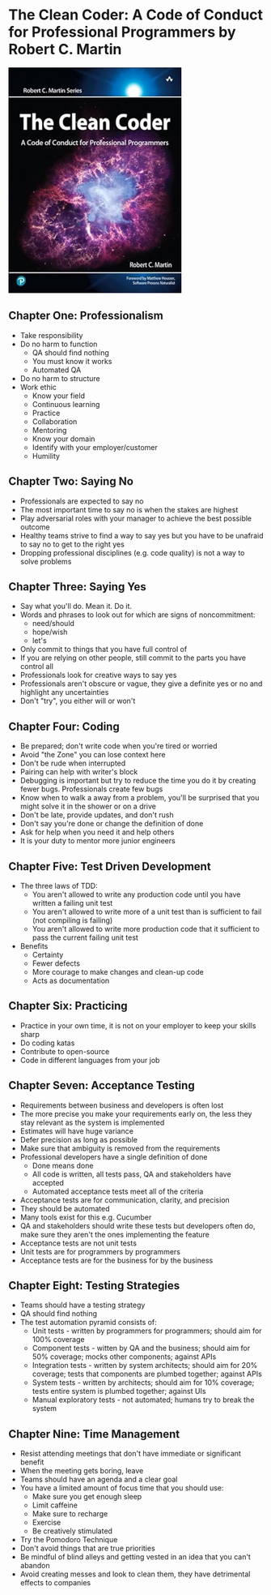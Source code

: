# The Clean Coder: A Code of Conduct for Professional Programmers by Robert C. Martin

![Cover](./cover.jpg)

## Chapter One: Professionalism

* Take responsibility
* Do no harm to function
  * QA should find nothing
  * You must know it works
  * Automated QA
* Do no harm to structure
* Work ethic
  * Know your field
  * Continuous learning
  * Practice
  * Collaboration
  * Mentoring
  * Know your domain
  * Identify with your employer/customer
  * Humility

## Chapter Two: Saying No

* Professionals are expected to say no
* The most important time to say no is when the stakes are highest
* Play adversarial roles with your manager to achieve the best possible outcome
* Healthy teams strive to find a way to say yes but you have to be unafraid to say no to get to the right yes
* Dropping professional disciplines (e.g. code quality) is not a way to solve problems

## Chapter Three: Saying Yes

* Say what you'll do. Mean it. Do it.
* Words and phrases to look out for which are signs of noncommitment:
  * need/should
  * hope/wish
  * let's
* Only commit to things that you have full control of
* If you are relying on other people, still commit to the parts you have control all
* Professionals look for creative ways to say yes
* Professionals aren't obscure or vague, they give a definite yes or no and highlight any uncertainties
* Don't "try", you either will or won't

## Chapter Four: Coding

* Be prepared; don't write code when you're tired or worried
* Avoid "the Zone" you can lose context here
* Don't be rude when interrupted
* Pairing can help with writer's block
* Debugging is important but try to reduce the time you do it by creating fewer bugs. Professionals create few bugs
* Know when to walk a away from a problem, you'll be surprised that you might solve it in the shower or on a drive
* Don't be late, provide updates, and don't rush
* Don't say you're done or change the definition of done
* Ask for help when you need it and help others
* It is your duty to mentor more junior engineers

## Chapter Five: Test Driven Development

* The three laws of TDD:
  * You aren't allowed to write any production code until you have written a failing unit test
  * You aren't allowed to write more of a unit test than is sufficient to fail (not compiling is failing)
  * You aren't allowed to write more production code that it sufficient to pass the current failing unit test
* Benefits
  * Certainty
  * Fewer defects
  * More courage to make changes and clean-up code
  * Acts as documentation

## Chapter Six: Practicing

* Practice in your own time, it is not on your employer to keep your skills sharp
* Do coding katas
* Contribute to open-source
* Code in different languages from your job

## Chapter Seven: Acceptance Testing

* Requirements between business and developers is often lost
* The more precise you make your requirements early on, the less they stay relevant as the system is implemented
* Estimates will have huge variance
* Defer precision as long as possible
* Make sure that ambiguity is removed from the requirements
* Professional developers have a single definition of done
  * Done means done
  * All code is written, all tests pass, QA and stakeholders have accepted
  * Automated acceptance tests meet all of the criteria
* Acceptance tests are for communication, clarity, and precision
* They should be automated
* Many tools exist for this e.g. Cucumber
* QA and stakeholders should write these tests but developers often do, make sure they aren't the ones implementing the feature
* Acceptance tests are not unit tests
* Unit tests are for programmers by programmers
* Acceptance tests are for the business for by the business

## Chapter Eight: Testing Strategies

* Teams should have a testing strategy
* QA should find nothing
* The test automation pyramid consists of:
  * Unit tests - written by programmers for programmers; should aim for 100% coverage
  * Component tests - witten by QA and the business; should aim for 50% coverage; mocks other components; against APIs
  * Integration tests - written by system architects; should aim for 20% coverage; tests that components are plumbed together; against APIs
  * System tests - written by architects; should aim for 10% coverage; tests entire system is plumbed together; against UIs
  * Manual exploratory tests - not automated; humans try to break the system

## Chapter Nine: Time Management

* Resist attending meetings that don't have immediate or significant benefit
* When the meeting gets boring, leave
* Teams should have an agenda and a clear goal
* You have a limited amount of focus time that you should use:
  * Make sure you get enough sleep
  * Limit caffeine
  * Make sure to recharge
  * Exercise
  * Be creatively stimulated
* Try the Pomodoro Technique
* Don't avoid things that are true priorities
* Be mindful of blind alleys and getting vested in an idea that you can't abandon
* Avoid creating messes and look to clean them, they have detrimental effects to companies
